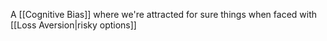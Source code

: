 A [[Cognitive Bias]] where we're attracted for sure things when faced with [[Loss Aversion|risky options]]